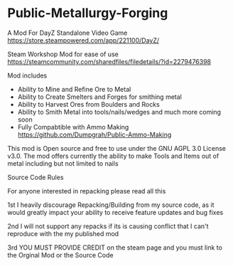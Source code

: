 # Public-Metallurgy-Forging

A Mod For DayZ Standalone Video Game https://store.steampowered.com/app/221100/DayZ/

Steam Workshop Mod for ease of use
https://steamcommunity.com/sharedfiles/filedetails/?id=2279476398

Mod includes
- Ability to Mine and Refine Ore to Metal
- Ability to Create Smelters and Forges for smithing metal
- Ability to Harvest Ores from Boulders and Rocks
- Ability to Smith Metal into tools/nails/wedges and much more coming soon
- Fully Compabtible with Ammo Making https://github.com/Dumpgrah/Public-Ammo-Making

This mod is Open source and free to use under the GNU AGPL 3.0 License v3.0. The mod offers currently the ability to make Tools and Items out of metal including but not limited to nails

Source Code Rules

For anyone interested in repacking please read all this

1st I heavily discourage Repacking/Building from my source code, as it would greatly impact your ability to receive feature updates and bug fixes

2nd I will not support any repacks if its is causing conflict that I can't reproduce with the my published mod

3rd YOU MUST PROVIDE CREDIT on the steam page and you must link to the Orginal Mod or the Source Code
